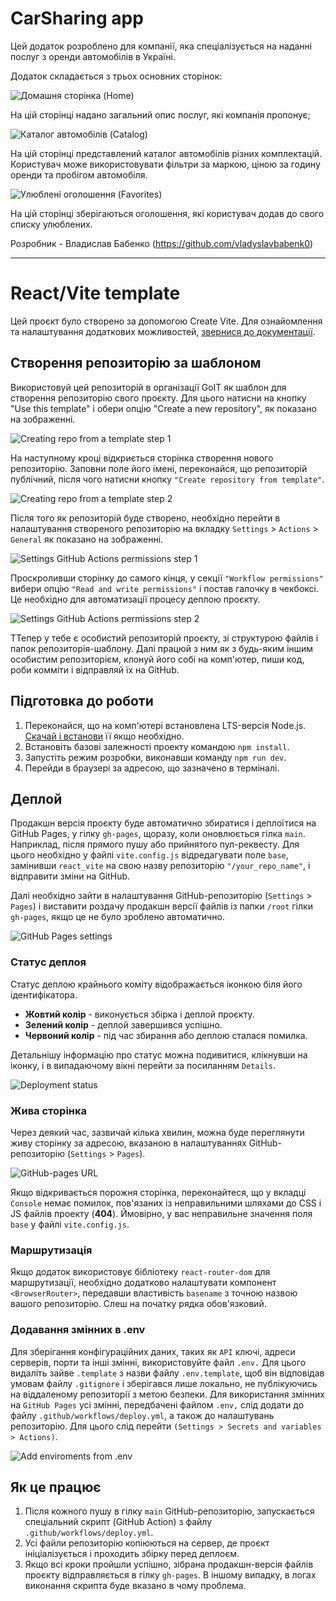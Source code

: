 # CarSharing app

Цей додаток розроблено для компанії, яка спеціалізується на наданні послуг з оренди автомобілів в Україні.

Додаток складається з трьох основних сторінок:

![Домашня сторінка (Home)](./src/assets/home-page.jpg)

На цій сторінці надано загальний опис послуг, які компанія пропонує;

![Каталог автомобілів (Catalog)](./src/assets/catalog-page.jpg)

На цій сторінці представлений каталог автомобілів різних комплектацій. Користувач може використовувати фільтри за маркою, ціною за годину оренди та пробігом автомобіля.

![Улюблені оголошення (Favorites)](./src/assets/favorites-page.jpg)

На цій сторінці зберігаються оголошення, які користувач додав до свого списку улюблених.


Розробник - Владислав Бабенко (https://github.com/vladyslavbabenk0)


-----------------------------------------------------------------------------


# React/Vite template

Цей проєкт було створено за допомогою Create Vite. Для ознайомлення та налаштування додаткових можливостей,
[звернися до документації](https://vitejs.dev/guide/).

## Створення репозиторію за шаблоном

Використовуй цей репозиторій в організації GoIT як шаблон для створення репозиторію свого проєкту. Для цього натисни на кнопку "Use this template" і обери опцію "Create a new repository", як показано на зображенні.

![Creating repo from a template step 1](./src/assets/template-step-1.png)

На наступному кроці відкриється сторінка створення нового репозиторію. Заповни поле його імені, переконайся, що репозиторій публічний, після чого натисни кнопку
`"Create repository from template"`.

![Creating repo from a template step 2](./src/assets/template-step-2.png)

Після того як репозиторій буде створено, необхідно перейти в налаштування створеного репозиторію на вкладку `Settings` > `Actions` > `General` як показано
на зображенні.

![Settings GitHub Actions permissions step 1](./src/assets/gh-actions-perm-1.png)

Проскроливши сторінку до самого кінця, у секції `"Workflow permissions"` вибери
опцію `"Read and write permissions"`  і постав галочку в чекбоксі. Це необхідно для автоматизації процесу деплою проєкту.

![Settings GitHub Actions permissions step 2](./src/assets/gh-actions-perm-2.png)

ТТепер у тебе є особистий репозиторій проєкту, зі структурою файлів і папок репозиторія-шаблону. Далі працюй з ним як з будь-яким іншим особистим репозиторієм, клонуй його собі на комп'ютер, пиши код, роби комміти і відправляй їх на GitHub.

## Підготовка до роботи

1. Переконайся, що на комп'ютері встановлена LTS-версія Node.js.
   [Скачай і встанови](https://nodejs.org/en/) її якщо необхідно.
2. Встановіть базові залежності проекту командою `npm install`.
3. Запустіть режим розробки, виконавши команду `npm run dev`.
4. Перейди в браузері за адресою, що зазначено в терміналі.

## Деплой

Продакшн версія проєкту буде автоматично збиратися і деплоїтися на GitHub Pages,
у гілку `gh-pages`, щоразу, коли оновлюється гілка `main`. Наприклад, після
прямого пушу або прийнятого пул-реквесту. Для цього необхідно у файлі
`vite.config.js` відредагувати поле `base`, замінивши `react_vite` на свою назву
репозиторію `"/your_repo_name"`, і відправити зміни на GitHub.

Далі необхідно зайти в налаштування GitHub-репозиторію (`Settings` > `Pages`) і
виставити роздачу продакшн версії файлів із папки `/root` гілки `gh-pages`, якщо
це не було зроблено автоматично.

![GitHub Pages settings](./src/assets/repo-settings.png)

### Статус деплоя

Статус деплою крайнього коміту відображається іконкою біля його ідентифікатора.

- **Жовтий колір** - виконується збірка і деплой проєкту.
- **Зелений колір** - деплой завершився успішно.
- **Червоний колір** - під час збирання або деплою сталася помилка.

Детальнішу інформацію про статус можна подивитися, клікнувши на іконку, і в
випадаючому вікні перейти за посиланням `Details`.

![Deployment status](./src/assets/deploy-status.png)

### Жива сторінка

Через деякий час, зазвичай кілька хвилин, можна буде переглянути живу сторінку за адресою, вказаною в налаштуваннях GitHub-репозиторію (`Settings` > `Pages`).

![GitHub-pages URL](./src/assets/gh-pages-url.png)

Якщо відкривається порожня сторінка, переконайтеся, що у вкладці `Console` немає помилок, пов'язаних із неправильними шляхами до CSS і JS файлів проекту
(**404**). Ймовірно, у вас неправильне значення поля `base`
у файлі `vite.config.js`.

### Маршрутизація

Якщо додаток використовує бібліотеку `react-router-dom` для маршрутизації, необхідно додатково налаштувати компонент `<BrowserRouter>`, передавши властивість
`basename`  з точною назвою вашого репозиторію. Слеш на початку рядка обов'язковий.

<BrowserRouter basename="/your_repo_name">
  <App />
</BrowserRouter>

### Додавання змінних в  .env
Для зберігання конфігураційних даних, таких як `API` ключі, адреси серверів, порти та інші змінні, використовуйте файл `.env.` Для цього видаліть зайве 
`.template` з назви файлу `.env.template`, щоб він відповідав умовам файлу `.gitignore` і зберігався лише локально, не публікуючись на віддаленому репозиторії з метою безпеки. Для використання змінних на `GitHub Pages` усі змінні, передбачені файлом `.env,` слід додати до файлу `.github/workflows/deploy.yml`, а також до налаштувань репозиторію. Для цього слід перейти `(Settings > Secrets and variables > Actions)`.

![Add enviroments from .env](./src/assets/secrets.png)

## Як це працює

1. Після кожного пушу в гілку `main` GitHub-репозиторію, запускається
   спеціальний скрипт (GitHub Action) з файлу `.github/workflows/deploy.yml`.
2. Усі файли репозиторію копіюються на сервер, де проєкт ініціалізується і проходить збірку перед деплоєм.
3. Якщо всі кроки пройшли успішно, зібрана продакшн-версія файлів проєкту відправляється в гілку `gh-pages`. В іншому випадку, в логах виконання скрипта буде вказано в чому проблема.





